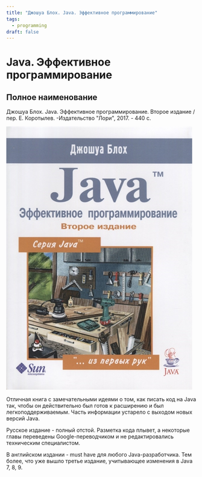 ```yaml
---
title: "Джошуа Блох. Java. Эффективное программирование"
tags:
  - programming
draft: false
---
```


# Java. Эффективное программирование

## Полное наименование

Джошуа Блох. Java. Эффективное программирование. Второе издание / пер. Е. Коротылев. -Издательство "Лори", 2017. - 440 с.

![Java. Эффективное программирование (Блох Дж.)](../_resources/bloch_java_effective_programming.jpg)

Отличная книга с замечательными идеями о том, как писать код на Java так, чтобы он действительно был готов к расширению и был легкоподдерживаемым. Часть информации устарело с выходом новых версий Java.

Русское издание - полный отстой. Разметка кода плывет, а некоторые главы переведены Google-переводчиком и не редактировались техническим специалистом.

В английском издании - must have для любого Java-разработчика. Тем более, что уже вышло третье издание, учитывающее изменения в Java 7, 8, 9.